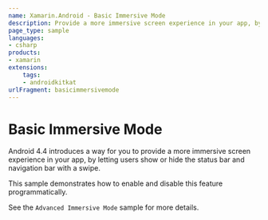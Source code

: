 ```yaml
---
name: Xamarin.Android - Basic Immersive Mode
description: Provide a more immersive screen experience in your app, by letting users show or hide the status bar
page_type: sample
languages:
- csharp
products:
- xamarin
extensions:
    tags:
    - androidkitkat
urlFragment: basicimmersivemode
---
```

# Basic Immersive Mode

Android 4.4 introduces a way for you to provide a more immersive
screen experience in your app, by letting users show or hide
the status bar and navigation bar with a swipe.

This sample demonstrates how to enable and disable this feature programmatically.

See the `Advanced Immersive Mode` sample for more details.
